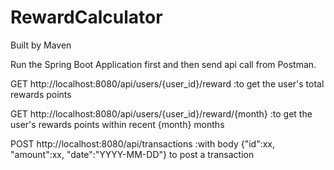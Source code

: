 # RewardCalculator
Built by Maven

Run the Spring Boot Application first and then send api call from Postman.

GET http://localhost:8080/api/users/{user_id}/reward   :to get the user's total rewards points

GET http://localhost:8080/api/users/{user_id}/reward/{month}   :to get the user's rewards points within recent {month} months

POST http://localhost:8080/api/transactions    :with body {"id":xx, "amount":xx, "date":"YYYY-MM-DD"} to post a transaction